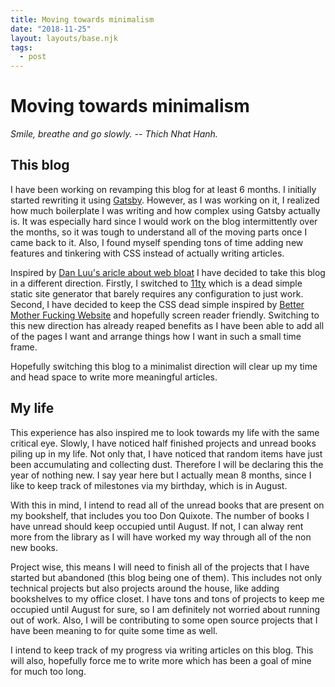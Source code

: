 ```yaml
---
title: Moving towards minimalism
date: "2018-11-25"
layout: layouts/base.njk
tags:
  - post
---
```


# Moving towards minimalism

*Smile, breathe and go slowly. -- Thich Nhat Hanh.*


## This blog

I have been working on revamping this blog for at least 6 months. I initially
started rewriting it using [Gatsby](https://www.gatsbyjs.org/). However, as I
was working on it, I realized how much boilerplate I was writing and how
complex using Gatsby actually is. It was especially hard since I would work on
the blog intermittently over the months, so it was tough to understand all of
the moving parts once I came back to it. Also, I found myself spending tons of
time adding new features and tinkering with CSS instead of actually writing
articles.

Inspired by [Dan Luu's aricle about web bloat](https://danluu.com/web-bloat/) I
have decided to take this blog in a different direction. Firstly, I switched to
[11ty](https://www.11ty.io/) which is a dead simple static site generator that
barely requires any configuration to just work. Second, I have decided to keep
the CSS dead simple inspired by [Better Mother Fucking
Website](http://bettermotherfuckingwebsite.com/) and hopefully screen reader
friendly. Switching to this new direction has already reaped benefits as I have
been able to add all of the pages I want and arrange things how I want in such a
small time frame. 

Hopefully switching this blog to a minimalist direction will clear up my
time and head space to write more meaningful articles.

## My life

This experience has also inspired me to look towards my life with the same
critical eye. Slowly, I have noticed half finished projects and unread books
piling up in my life. Not only that, I have noticed that random items have just
been accumulating and collecting dust. Therefore I will be declaring this the
year of nothing new. I say year here but I actually mean 8 months, since I like
to keep track of milestones via my birthday, which is in August.

With this in mind, I intend to read all of the unread books that are present on
my bookshelf, that includes you too Don Quixote. The number of books I have
unread should keep occupied until August. If not, I can alway rent more from the
library as I will have worked my way through all of the non new books.

Project wise, this means I will need to finish all of the projects that I have
started but abandoned (this blog being one of them). This includes not only
technical projects but also projects around the house, like adding bookshelves
to my office closet. I have tons and tons of projects to keep me occupied until
August for sure, so I am definitely not worried about running out of work. Also,
I will be contributing to some open source projects that I have been meaning to
for quite some time as well.

I intend to keep track of my progress via writing articles on this blog. This
will also, hopefully force me to write more which has been a goal of mine for
much too long.
